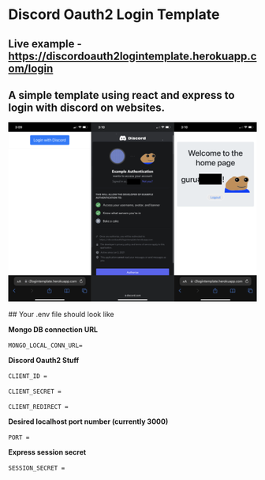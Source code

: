 # Discord Oauth2 Login Template

## Live example - https://discordoauth2logintemplate.herokuapp.com/login

## A simple template using react and express to login with discord on websites.

<p>
  <img src="https://raw.githubusercontent.com/gurubac/Discord-Oauth2-Login-Template/main/readmeimage.png" />
</p>
## Your .env file should look like

**Mongo DB connection URL**

```MONGO_LOCAL_CONN_URL=```

**Discord Oauth2 Stuff**

```CLIENT_ID =```

```CLIENT_SECRET =```

```CLIENT_REDIRECT =```

**Desired localhost port number (currently 3000)**

```PORT =```

**Express session secret**

```SESSION_SECRET =```